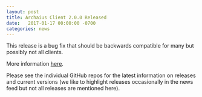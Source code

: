 ```yaml
---
layout: post
title: Archaius Client 2.0.0 Released
date:   2017-01-17 00:00:00 -0700
categories: news
---
```


This release is a bug fix that should be backwards compatible for many but possibly not all clients.

More information <a target="_blank" onclick="trackOutboundLink('https://github.com/Nike-Inc/cerberus-archaius-client/releases')" href="https://github.com/Nike-Inc/cerberus-archaius-client/releases">here</a>.

Please see the individual GitHub repos for the latest information on releases and current versions
(we like to highlight releases occasionally in the news feed but not all releases are mentioned here).